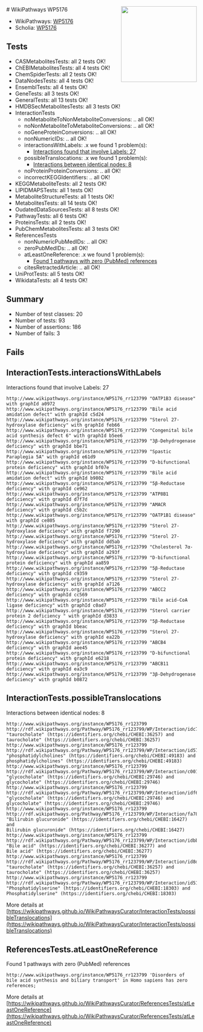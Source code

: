 <img style="float: right; width: 200px" src="https://upload.wikimedia.org/wikipedia/commons/thumb/8/83/Wplogo_with_text_500.png/640px-Wplogo_with_text_500.png" />
# WikiPathways WP5176

* WikiPathways: [WP5176](https://wikipathways.org/pathways/WP5176)
* Scholia: [WP5176](https://scholia.toolforge.org/wikipathways/WP5176)
## Tests
* CASMetabolitesTests: all 2 tests OK!
* ChEBIMetabolitesTests: all 4 tests OK!
* ChemSpiderTests: all 2 tests OK!
* DataNodesTests: all 4 tests OK!
* EnsemblTests: all 4 tests OK!
* GeneTests: all 3 tests OK!
* GeneralTests: all 13 tests OK!
* HMDBSecMetabolitesTests: all 3 tests OK!
* InteractionTests
    * noMetaboliteToNonMetaboliteConversions: .. all OK!
    * noNonMetaboliteToMetaboliteConversions: .. all OK!
    * noGeneProteinConversions: .. all OK!
    * nonNumericIDs: .. all OK!
    * interactionsWithLabels: .x we found 1 problem(s):
        * [Interactions found that involve Labels: 27](#fe97a8de)
    * possibleTranslocations: .x we found 1 problem(s):
        * [Interactions between identical nodes: 8](#1c11820d)
    * noProteinProteinConversions: .. all OK!
    * incorrectKEGGIdentifiers: .. all OK!
* KEGGMetaboliteTests: all 2 tests OK!
* LIPIDMAPSTests: all 1 tests OK!
* MetaboliteStructureTests: all 1 tests OK!
* MetabolitesTests: all 14 tests OK!
* OudatedDataSourcesTests: all 8 tests OK!
* PathwayTests: all 6 tests OK!
* ProteinsTests: all 2 tests OK!
* PubChemMetabolitesTests: all 3 tests OK!
* ReferencesTests
    * nonNumericPubMedIDs: .. all OK!
    * zeroPubMedIDs: .. all OK!
    * atLeastOneReference: .x we found 1 problem(s):
        * [Found 1 pathways with zero (PubMed) references](#d0a459f0)
    * citesRetractedArticle: .. all OK!
* UniProtTests: all 5 tests OK!
* WikidataTests: all 4 tests OK!


## Summary

* Number of test classes: 20
* Number of tests: 93
* Number of assertions: 186
* Number of fails: 3

## Fails

<a name="fe97a8de" />

## InteractionTests.interactionsWithLabels

Interactions found that involve Labels: 27
```
http://www.wikipathways.org/instance/WP5176_rr123799 "OATP1B3 disease" with graphId a0972
http://www.wikipathways.org/instance/WP5176_rr123799 "Bile acid amidation defect" with graphId c5d24
http://www.wikipathways.org/instance/WP5176_rr123799 "Sterol 27-hydroxylase deficiency" with graphId feb66
http://www.wikipathways.org/instance/WP5176_rr123799 "Congenital bile acid synthesis defect 6" with graphId b5ee6
http://www.wikipathways.org/instance/WP5176_rr123799 "3β-Dehydrogenase deficiency" with graphId bbe71
http://www.wikipathways.org/instance/WP5176_rr123799 "Spastic Paraplegia 5A" with graphId e61d9
http://www.wikipathways.org/instance/WP5176_rr123799 "D-bifunctional protein deficiency" with graphId bf07e
http://www.wikipathways.org/instance/WP5176_rr123799 "Bile acid amidation defect" with graphId b9802
http://www.wikipathways.org/instance/WP5176_rr123799 "5β-Reductase deficiency" with graphId ce962
http://www.wikipathways.org/instance/WP5176_rr123799 "ATP8B1 deficiency" with graphId d7f7d
http://www.wikipathways.org/instance/WP5176_rr123799 "AMACR deficiency" with graphId c5b2c
http://www.wikipathways.org/instance/WP5176_rr123799 "OATP1B1 disease" with graphId ce805
http://www.wikipathways.org/instance/WP5176_rr123799 "Sterol 27-hydroxylase deficiency" with graphId f7290
http://www.wikipathways.org/instance/WP5176_rr123799 "Sterol 27-hydroxylase deficiency" with graphId dd5ab
http://www.wikipathways.org/instance/WP5176_rr123799 "Cholesterol 7α-hydroxylase deficiency" with graphId a293f
http://www.wikipathways.org/instance/WP5176_rr123799 "D-bifunctional protein deficiency" with graphId aa859
http://www.wikipathways.org/instance/WP5176_rr123799 "5β-Reductase deficiency" with graphId c9359
http://www.wikipathways.org/instance/WP5176_rr123799 "Sterol 27-hydroxylase deficiency" with graphId a7126
http://www.wikipathways.org/instance/WP5176_rr123799 "ABCC2 deficiency" with graphId cc569
http://www.wikipathways.org/instance/WP5176_rr123799 "Bile acid-CoA ligase deficiency" with graphId c0ad7
http://www.wikipathways.org/instance/WP5176_rr123799 "Sterol carrier protein 2 deficiency " with graphId d3833
http://www.wikipathways.org/instance/WP5176_rr123799 "5β-Reductase deficiency" with graphId bbeac
http://www.wikipathways.org/instance/WP5176_rr123799 "Sterol 27-hydroxylase deficiency" with graphId ea22b
http://www.wikipathways.org/instance/WP5176_rr123799 "ABCB4 deficiency" with graphId aee45
http://www.wikipathways.org/instance/WP5176_rr123799 "D-bifunctional protein deficiency" with graphId e6218
http://www.wikipathways.org/instance/WP5176_rr123799 "ABCB11 deficiency" with graphId ea3c9
http://www.wikipathways.org/instance/WP5176_rr123799 "3β-Dehydrogenase deficiency" with graphId b0872
```

<a name="1c11820d" />

## InteractionTests.possibleTranslocations

Interactions between identical nodes: 8
```
http://www.wikipathways.org/instance/WP5176_rr123799 http://rdf.wikipathways.org/Pathway/WP5176_rr123799/WP/Interaction/idc7133ada "taurocholate" (https://identifiers.org/chebi/CHEBI:36257) and 
taurocholate" (https://identifiers.org/chebi/CHEBI:36257)
http://www.wikipathways.org/instance/WP5176_rr123799 http://rdf.wikipathways.org/Pathway/WP5176_rr123799/WP/Interaction/id57a6c794 "phosphatidylcholines" (https://identifiers.org/chebi/CHEBI:49183) and 
phosphatidylcholines" (https://identifiers.org/chebi/CHEBI:49183)
http://www.wikipathways.org/instance/WP5176_rr123799 http://rdf.wikipathways.org/Pathway/WP5176_rr123799/WP/Interaction/c0013 "glycocholate" (https://identifiers.org/chebi/CHEBI:29746) and 
glycocholate" (https://identifiers.org/chebi/CHEBI:29746)
http://www.wikipathways.org/instance/WP5176_rr123799 http://rdf.wikipathways.org/Pathway/WP5176_rr123799/WP/Interaction/idf6fc40c0 "glycocholate" (https://identifiers.org/chebi/CHEBI:29746) and 
glycocholate" (https://identifiers.org/chebi/CHEBI:29746)
http://www.wikipathways.org/instance/WP5176_rr123799 http://rdf.wikipathways.org/Pathway/WP5176_rr123799/WP/Interaction/fa787 "Bilirubin glucuronide" (https://identifiers.org/chebi/CHEBI:16427) and 
Bilirubin glucuronide" (https://identifiers.org/chebi/CHEBI:16427)
http://www.wikipathways.org/instance/WP5176_rr123799 http://rdf.wikipathways.org/Pathway/WP5176_rr123799/WP/Interaction/idbbfdd88e "Bile acid" (https://identifiers.org/chebi/CHEBI:36277) and 
Bile acid" (https://identifiers.org/chebi/CHEBI:36277)
http://www.wikipathways.org/instance/WP5176_rr123799 http://rdf.wikipathways.org/Pathway/WP5176_rr123799/WP/Interaction/id8dde6d9e "taurocholate" (https://identifiers.org/chebi/CHEBI:36257) and 
taurocholate" (https://identifiers.org/chebi/CHEBI:36257)
http://www.wikipathways.org/instance/WP5176_rr123799 http://rdf.wikipathways.org/Pathway/WP5176_rr123799/WP/Interaction/id5146a5f2 "Phosphatidylserine" (https://identifiers.org/chebi/CHEBI:18303) and 
Phosphatidylserine" (https://identifiers.org/chebi/CHEBI:18303)
```

More details at [https://wikipathways.github.io/WikiPathwaysCurator/InteractionTests/possibleTranslocations](https://wikipathways.github.io/WikiPathwaysCurator/InteractionTests/possibleTranslocations)

<a name="d0a459f0" />

## ReferencesTests.atLeastOneReference

Found 1 pathways with zero (PubMed) references
```
http://www.wikipathways.org/instance/WP5176_rr123799 'Disorders of bile acid synthesis and biliary transport' in Homo sapiens has zero references; 
```

More details at [https://wikipathways.github.io/WikiPathwaysCurator/ReferencesTests/atLeastOneReference](https://wikipathways.github.io/WikiPathwaysCurator/ReferencesTests/atLeastOneReference)

